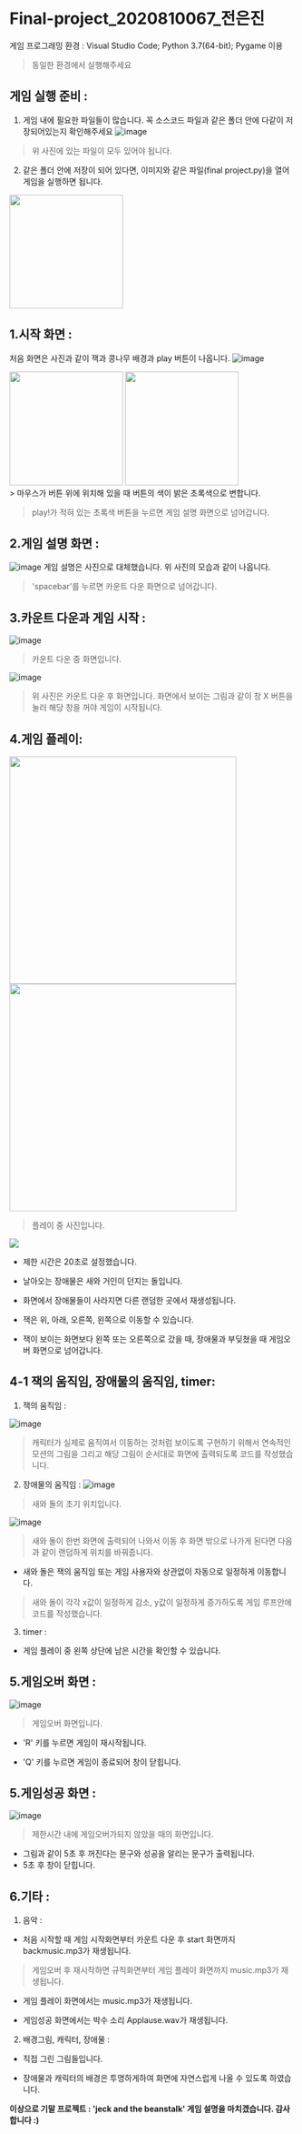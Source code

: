 # Final-project_2020810067_전은진
게임 프로그래밍 환경 : Visual Studio Code; Python 3.7(64-bit); Pygame 이용
> 동일한 환경에서 실행해주세요 

게임 실행 준비 : 
--------------
1. 게임 내에 필요한 파일들이 많습니다. 꼭 소스코드 파일과 같은 폴더 안에 다같이 저장되어있는지 확인해주세요
![image](https://user-images.githubusercontent.com/67683170/86439896-6a799480-bd44-11ea-8830-5c35bce29481.png)
> 위 사진에 있는 파일이 모두 있어야 됩니다. 

2. 같은 폴더 안에 저장이 되어 있다면, 이미지와 같은 파일(final project.py)을 열어 게임을 실행하면 됩니다.

<img width = "200" src ="https://user-images.githubusercontent.com/67683170/86303431-bd6d2200-bc46-11ea-9467-46e420c55a82.png">

1.시작 화면 : 
----------------
처음 화면은 사진과 같이 잭과 콩나무 배경과 play 버튼이 나옵니다.
![image](https://user-images.githubusercontent.com/67683170/86304472-e216c900-bc49-11ea-8678-4eff46ee2778.png)
<div>
<img width = "200" src="https://user-images.githubusercontent.com/67683170/86442391-b29ab600-bd48-11ea-82f9-c6bf6b23bbf7.jpg">
<img width = "200" src ="https://user-images.githubusercontent.com/67683170/86442394-b3334c80-bd48-11ea-8fbe-bce9abe9c039.jpg">
</div>
> 마우스가 버튼 위에 위치해 있을 때 버튼의 색이 밝은 초록색으로 변합니다.

> play!가 적혀 있는 초록색 버튼을 누르면 게임 설명 화면으로 넘어갑니다.

2.게임 설명 화면 :
----------
![image](https://user-images.githubusercontent.com/67683170/86440503-86ca0100-bd45-11ea-8342-7736d53f9961.png)
게임 설명은 사진으로 대체했습니다. 위 사진의 모습과 같이 나옵니다.
> 'spacebar'를 누르면 카운트 다운 화면으로 넘어갑니다.

3.카운트 다운과 게임 시작 :
----------
![image](https://user-images.githubusercontent.com/67683170/86446202-98fc6d00-bd4e-11ea-9fe0-1eef8e886f74.png)

> 카운트 다운 중 화면입니다.

![image](https://user-images.githubusercontent.com/67683170/86440685-de686c80-bd45-11ea-9597-eb804ce53d5a.png)

> 위 사진은 카운트 다운 후 화면입니다. 화면에서 보이는 그림과 같이 창 X 버튼을 눌러 해당 창을 꺼야 게임이 시작됩니다. 

4.게임 플레이:
----------
<div>
<img width ="400" src = "https://user-images.githubusercontent.com/67683170/86441021-7ebe9100-bd46-11ea-9a5f-b422035133b6.png">
<img width ="400" src ="https://user-images.githubusercontent.com/67683170/86443513-559fff80-bd4a-11ea-831e-3d7fec742de4.png" > 
</div>

> 플레이 중 사진입니다.

<img src="https://user-images.githubusercontent.com/67683170/86443229-f3df9580-bd49-11ea-9e18-e30a074fba82.png">

+ 제한 시간은 20초로 설정했습니다.

+ 날아오는 장애물은 새와 거인이 던지는 돌입니다. 

+ 화면에서 장애물들이 사라지면 다른 랜덤한 곳에서 재생성됩니다. 

+ 잭은 위, 아래, 오른쪽, 왼쪽으로 이동할 수 있습니다. 

+ 잭이 보이는 화면보다 왼쪽 또는 오른쪽으로 갔을 때, 장애물과 부딪쳤을 때 게임오버 화면으로 넘어갑니다.

4-1 잭의 움직임, 장애물의 움직임, timer:
----------
1. 잭의 움직임 :

![image](https://user-images.githubusercontent.com/67683170/86444320-8af91d00-bd4b-11ea-9ddc-3322c85dc021.png)

> 캐릭터가 실제로 움직여서 이동하는 것처럼 보이도록 구현하기 위해서 연속적인 모션의 그림을 그리고 해당 그림이 순서대로 화면에 출력되도록 코드를 작성했습니다. 

2. 장애물의 움직임 :
![image](https://user-images.githubusercontent.com/67683170/86444868-6487b180-bd4c-11ea-9e59-24d3cbaa66ad.png)

> 새와 돌의 초기 위치입니다.

![image](https://user-images.githubusercontent.com/67683170/86445138-d4963780-bd4c-11ea-8a57-6e1f38360df0.png)

> 새와 돌이 한번 화면에 출력되어 나와서 이동 후 화면 밖으로 나가게 된다면 다음과 같이 랜덤하게 위치를 바꿔줍니다.

+ 새와 돌은 잭의 움직임 또는 게임 사용자와 상관없이 자동으로 일정하게 이동합니다.

> 새와 돌이 각각 x값이 일정하게 감소, y값이 일정하게 증가하도록 게임 루프안에 코드를 작성했습니다.

3. timer :
+ 게임 플레이 중 왼쪽 상단에 남은 시간을 확인할 수 있습니다.

5.게임오버 화면 :
----------
![image](https://user-images.githubusercontent.com/67683170/86446365-d19c4680-bd4e-11ea-92d0-41713a6301c9.png)

> 게임오버 화면입니다.

+ 'R' 키를 누르면 게임이 재시작됩니다.

+ 'Q' 키를 누르면 게임이 종료되어 창이 닫힙니다. 

5.게임성공 화면 :
----------
![image](https://user-images.githubusercontent.com/67683170/86446911-89315880-bd4f-11ea-8333-e6c4069e2877.png)

> 제한시간 내에 게임오버가되지 않았을 때의 화면입니다.

+ 그림과 같이 5초 후 꺼진다는 문구와 성공을 알리는 문구가 출력됩니다.
+ 5초 후 창이 닫힙니다. 

6.기타 :
----------
1. 음악 :

+ 처음 시작할 때 게임 시작화면부터 카운트 다운 후 start 화면까지 backmusic.mp3가 재생됩니다.

> 게임오버 후 재시작하면 규칙화면부터 게임 플레이 화면까지 music.mp3가 재생됩니다.

+ 게임 플레이 화면에서는 music.mp3가 재생됩니다.

+ 게임성공 화면에서는 박수 소리 Applause.wav가 재생됩니다.

2. 배경그림, 캐릭터, 장애물 :

+ 직접 그린 그림들입니다.

+ 장애물과 캐릭터의 배경은 투명하게하여 화면에 자연스럽게 나올 수 있도록 하였습니다. 

**이상으로 기말 프로젝트 : 'jeck and the beanstalk' 게임 설명을 마치겠습니다. 감사합니다 :)**
